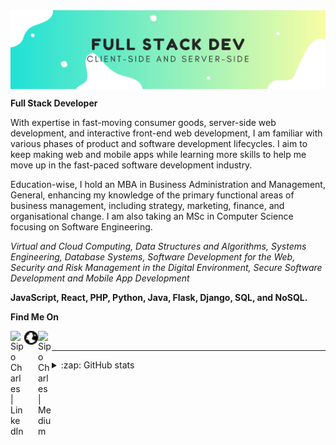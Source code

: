 <img align = "center" src = "img/fredoka-glacial.png">

**Full Stack Developer**

With expertise in fast-moving consumer goods, server-side web development, and interactive front-end web development, I am familiar with various phases of product and software development lifecycles. I aim to keep making web and mobile apps while learning more skills to help me move up in the fast-paced software development industry.

Education-wise, I hold an MBA in Business Administration and Management, General, enhancing my knowledge of the primary functional areas of business management, including strategy, marketing, finance, and organisational change. I am also taking an MSc in Computer Science focusing on Software Engineering.

<i>Virtual and Cloud Computing, Data Structures and Algorithms, Systems Engineering, Database Systems, Software Development for the Web, Security and Risk Management in the Digital Environment, Secure Software Development and Mobile App Development</i>

<strong>JavaScript, React, PHP, Python, Java, Flask, Django, SQL, and NoSQL.</strong>

**Find Me On**

[<img align="left" alt="Sipo Charles | LinkedIn" width="22px" src="https://cdn.jsdelivr.net/npm/simple-icons@v3/icons/linkedin.svg" />][linkedin]
[<img align="left" alt="sipo.io" width="22px" src="https://raw.githubusercontent.com/iconic/open-iconic/master/svg/globe.svg" />][website]
[<img align="left" alt="Sipo Charles | Medium" width="22px" src="https://cdn.jsdelivr.net/npm/simple-icons@v3/icons/medium.svg" />][medium]
<br />

---

<details>
    <summary>:zap: GitHub stats</summary>
    <img align="left" alt="sipostudent's Github Stats" src="https://github-readme-stats.vercel.app/api?username=sipostudent&count_private=true&hide=issues,contribs&show_icons=true&hide_border=true" />
</details>

[website]: https://www.sipo.io/
[medium]: https://medium.com/@sipocharles18
[linkedin]: https://www.linkedin.com/in/sipo-cyrus-charles/
